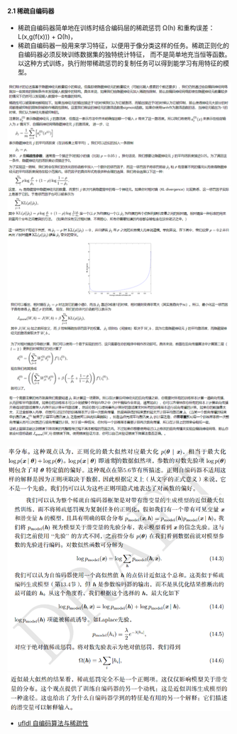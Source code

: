 

#### 2.1 稀疏自编码器

* 稀疏自编码器简单地在训练时结合编码层的稀疏惩罚 Ω(h) 和重构误差：L(x,g(f(x))) + Ω(h)，
* 稀疏自编码器一般用来学习特征，以便用于像分类这样的任务。稀疏正则化的自编码器必须反映训练数据集的独特统计特征，
而不是简单地充当恒等函数。以这种方式训练，执行附带稀疏惩罚的复制任务可以得到能学习有用特征的模型。

![](readme/21.000-what稀疏自编码.png)
![](readme/21.000-what稀疏自编码_02.png)
![](readme/21.000-what稀疏自编码_03.png)
![](readme/21.000-what稀疏自编码_04.png)

![](readme/21.000-隐变量的理解.png)
![](readme/21.000-稀疏编码框架_01.png)
![](readme/21.000-稀疏编码框架_02.png)

* [ufldl 自编码算法与稀疏性](http://deeplearning.stanford.edu/wiki/index.php/%E8%87%AA%E7%BC%96%E7%A0%81%E7%AE%97%E6%B3%95%E4%B8%8E%E7%A8%80%E7%96%8F%E6%80%A7)
